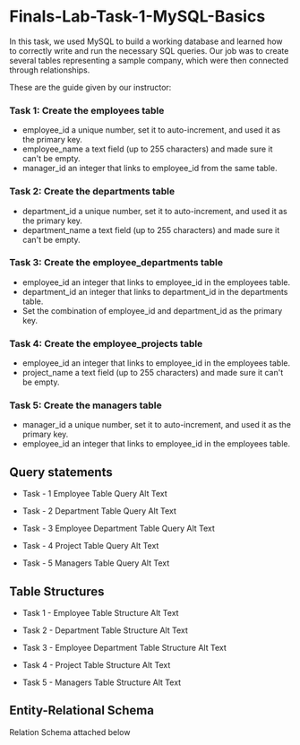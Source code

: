 # Finals-Lab-Task-1-MySQL-Basics

In this task, we used MySQL to build a working database and learned how to correctly write and run the necessary SQL queries. Our job was to create several tables representing a sample company, which were then connected through relationships.

These are the guide given by our instructor:

### Task 1: Create the employees table
- employee_id a unique number, set it to auto-increment, and used it as the primary key.
- employee_name a text field (up to 255 characters) and made sure it can't be empty.
- manager_id an integer that links to employee_id from the same table.

### Task 2: Create the departments table
- department_id a unique number, set it to auto-increment, and used it as the primary key.
- department_name a text field (up to 255 characters) and made sure it can't be empty.

### Task 3: Create the employee_departments table
- employee_id an integer that links to employee_id in the employees table.
- department_id an integer that links to department_id in the departments table.
- Set the combination of employee_id and department_id as the primary key.

### Task 4: Create the employee_projects table
- employee_id an integer that links to employee_id in the employees table.
- project_name a text field (up to 255 characters) and made sure it can't be empty.

### Task 5: Create the managers table
- manager_id a unique number, set it to auto-increment, and used it as the primary key.
- employee_id an integer that links to employee_id in the employees table.

## Query statements
- Task - 1 Employee Table Query
Alt Text

- Task - 2 Department Table Query
Alt Text

- Task - 3 Employee Department Table Query
Alt Text

- Task - 4 Project Table Query
Alt Text

- Task - 5 Managers Table Query
Alt Text

## Table Structures
- Task 1 - Employee Table Structure
Alt Text

- Task 2 - Department Table Structure
Alt Text

- Task 3 - Employee Department Table Structure
Alt Text

- Task 4 - Project Table Structure
Alt Text

- Task 5 - Managers Table Structure
Alt Text

## Entity-Relational Schema
Relation Schema attached below
